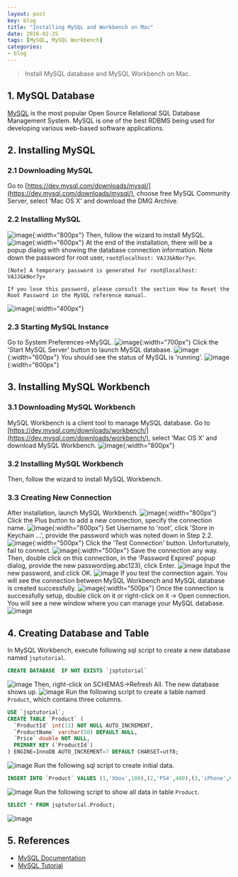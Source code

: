 ```yaml
---
layout: post
key: blog
title: "Installing MySQL and Workbench on Mac"
date: 2016-02-25
tags: [MySQL, MySQL Workbench]
categories:
- blog
---
```


> Install MySQL database and MySQL Workbench on Mac.

## 1. MySQL Database
[MySQL](https://www.mysql.com/) is the most popular Open Source Relational SQL Database Management System. MySQL is one of the best RDBMS being used for developing various web-based software applications.
## 2. Installing MySQL
### 2.1 Downloading MySQL
Go to [https://dev.mysql.com/downloads/mysql/](https://dev.mysql.com/downloads/mysql/), choose free MySQL Community Server,  select 'Mac OS X' and download the DMG Archive.
### 2.2 Installing MySQL
![image](/public/posts/2016-02-25/downloadmysql.png){:width="800px"}
Then, follow the wizard to install MySQL.
![image](/public/posts/2016-02-25/installmysql.png){:width="600px"}
At the end of the installation, there will be a popup dialog with showing the database connection information. Note down the password for root user, `root@localhost: VAJJ&kNor7y<`.
```
[Note] A temporary password is generated for root@localhost: VAJJ&kNor7y<

If you lose this password, please consult the section How to Reset the Root Password in the MySQL reference manual.
```
![image](/public/posts/2016-02-25/initialpassword.png){:width="400px"}  
### 2.3 Starting MySQL Instance
Go to System Preferences->MySQL.
![image](/public/posts/2016-02-25/mysqlservice.png){:width="700px"}
Click the 'Start MySQL Server' button to launch MySQL database.
![image](/public/posts/2016-02-25/mysqlstart.png){:width="600px"}
You should see the status of MySQL is 'running'.
![image](/public/posts/2016-02-25/mysqlrunning.png){:width="600px"}

## 3. Installing MySQL Workbench
### 3.1 Downloading MySQL Workbench
MySQL Workbench is a client tool to manage MySQL database. Go to [https://dev.mysql.com/downloads/workbench/](https://dev.mysql.com/downloads/workbench/), select 'Mac OS X' and download MySQL Workbench.
![image](/public/posts/2016-02-25/downloadworkbench.png){:width="800px"}
### 3.2 Installing MySQL Workbench
Then, follow the wizard to install MySQL Workbench.  
### 3.3 Creating New Connection
After installation, launch MySQL Workbench.
![image](/public/posts/2016-02-25/mysqlworkbench.png){:width="800px"}
Click the Plus button to add a new connection, specify the connection name.
![image](/public/posts/2016-02-25/addnewconnection.png){:width="800px"}
Set Username to 'root', click 'Store in Keychain ...', provide the password which was noted down in Step 2.2.
![image](/public/posts/2016-02-25/password.png){:width="500px"}
Click the 'Test Connection' button. Unfortunately, fail to connect.
![image](/public/posts/2016-02-25/failconnect.png){:width="500px"}
Save the connection any way. Then, double click on this connection, in the 'Password Expired' popup dialog, provide the new password(eg.abc123), click Enter.
![image](/public/posts/2016-02-25/resetpassword.png)
Input the new password, and click OK.
![image](/public/posts/2016-02-25/newpassword.png)
If you test the connection again. You will see the connection between MySQL Workbench and MySQL database is created successfully.
![image](/public/posts/2016-02-25/testconnection.png){:width="500px"}
Once the connection is successfully setup, double click on it or right-click on it -> Open connection. You will see a new window where you can manage your MySQL database.
![image](/public/posts/2016-02-25/workbenchconnected.png)

## 4. Creating Database and Table
In MySQL Workbench, execute following sql script to create a new database named `jsptutorial`.
```sql
CREATE DATABASE  IF NOT EXISTS `jsptutorial`
```
![image](/public/posts/2016-02-25/createdb.png)
Then, right-click on SCHEMAS->Refresh All. The new database shows up.
![image](/public/posts/2016-02-25/refreshdb.png)
Run the following script to create a table named `Product`, which contains three columns.
```sql
USE `jsptutorial`;
CREATE TABLE `Product` (
  `ProductId` int(11) NOT NULL AUTO_INCREMENT,
  `ProductName` varchar(50) DEFAULT NULL,
  `Price` double NOT NULL,
  PRIMARY KEY (`ProductId`)
) ENGINE=InnoDB AUTO_INCREMENT=7 DEFAULT CHARSET=utf8;
```
![image](/public/posts/2016-02-25/createtable.png)
Run the following sql script to create initial data.
```sql
INSERT INTO `Product` VALUES (1,'Xbox',100),(2,'PS4',400),(3,'iPhone',699);
```
![image](/public/posts/2016-02-25/createdata.png)
Run the following script to show all data in table `Product`.
```sql
SELECT * FROM jsptutorial.Product;
```
![image](/public/posts/2016-02-25/showdata.png)

## 5. References
* [MySQL Documentation](https://dev.mysql.com/doc/refman/8.0/en/)
* [MySQL Tutorial](https://www.tutorialspoint.com/mysql/)
